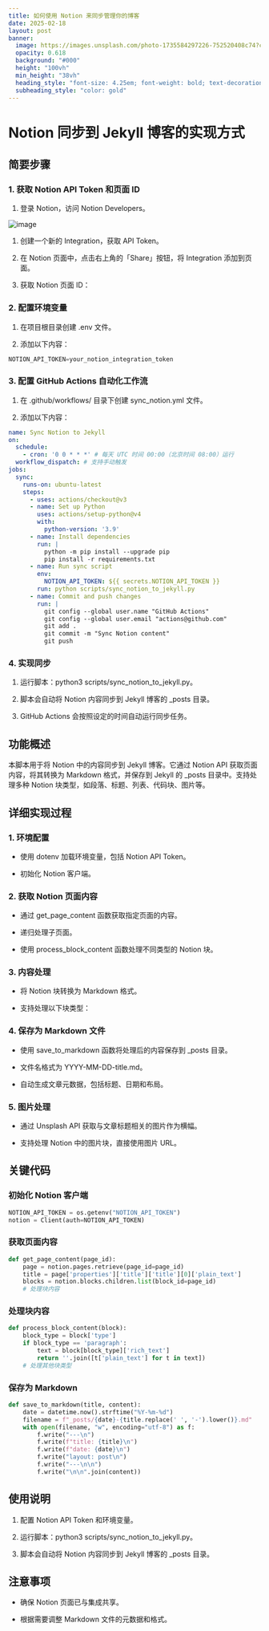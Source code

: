 ```yaml
---
title: 如何使用 Notion 来同步管理你的博客
date: 2025-02-18
layout: post
banner:
  image: https://images.unsplash.com/photo-1735584297226-752520408c74?crop=entropy&cs=tinysrgb&fit=max&fm=jpg&ixid=M3w2OTIwMzJ8MHwxfHJhbmRvbXx8fHx8fHx8fDE3Mzk5MDMyMTl8&ixlib=rb-4.0.3&q=80&w=1080
  opacity: 0.618
  background: "#000"
  height: "100vh"
  min_height: "38vh"
  heading_style: "font-size: 4.25em; font-weight: bold; text-decoration: underline"
  subheading_style: "color: gold"
---
```


# Notion 同步到 Jekyll 博客的实现方式

## 简要步骤

### 1. 获取 Notion API Token 和页面 ID

1. 登录 Notion，访问 Notion Developers。

![image](https://prod-files-secure.s3.us-west-2.amazonaws.com/a7a0cc5a-89b9-4cda-8686-1fba0ca52f40/d19c1afe-dea5-4312-9333-786b0ba83054/image.png?X-Amz-Algorithm=AWS4-HMAC-SHA256&X-Amz-Content-Sha256=UNSIGNED-PAYLOAD&X-Amz-Credential=ASIAZI2LB4665LXD74BM%2F20250218%2Fus-west-2%2Fs3%2Faws4_request&X-Amz-Date=20250218T182659Z&X-Amz-Expires=3600&X-Amz-Security-Token=IQoJb3JpZ2luX2VjEGoaCXVzLXdlc3QtMiJGMEQCIGzkwUIHPLP%2Bq0WQhFTk%2BEOhpQuVi5wHYUtS7RMn3K4%2BAiA1425Z4OsS5oF3hZKzY%2BDjKVSfAGejLcifjGCBFQU%2F%2BiqIBAiT%2F%2F%2F%2F%2F%2F%2F%2F%2F%2F8BEAAaDDYzNzQyMzE4MzgwNSIMOOOa9QOamfMhqSrJKtwDcaDnlv%2ByP27mhCSrcAuOXu6JQdvO7oyVy5PhUN%2FgZbeqkVHpF5oXeb6cQuRY7bzmWoaweBM8CD%2FKDXiEZ45YUGGdn0HLgUMqPeYW9q8%2BslGn%2BPabOzlrp%2BZRBqcHd8nVMNocy11M0p6gEUZqNBP9cVQpxUmzVolFdvc9pmkDNn5MKUou3h6qmK4EpIcGi1HnqSqe3u8yiX6VhxR7NCmaUgu%2B2wXnjrilzoFfna7MrflP4bggxgfi8VE4wGLooy8p2Hv58UCIlpfeEQnloSxacO%2B%2F1odZ9D0FzyVfe3VsJAQhyX2i1Q7Q6NqXgzqacaErfKEtQB5kiIQpn9OnYQ5cSOqpf34xnP6Wwvj6GtJ5MtySxVsgEUTFqz01COkGYOWZHhqN%2B%2B6kvJZHKuJrGR2ZB1vTCpf7v5v77dew%2FqQJP%2F5vXcEqpEFBh3Qx04rs92nOC3n1YRXeEeUwvdtClrlWOTH%2FpHylyhoeGKslEZR3vfYAEDjglEleGIVAQXYE0LCTx0sYxqRoK7ZIxusxlbo%2FDk%2F3zas5512mFc2OLqn%2ByNee3vdren4MblRc2zt8PBfFfs6bpPzqK%2FhdZRTb7YPrc5GilmTrHxQ%2Fli7Kne1tZMFJP%2BjccV7xCXHQq%2FYw6JrTvQY6pgHemJ0rF%2F%2BX6qAA5UfCcSgaD2V5OO5BYFx2ZQ3fFfTOLaLShy1TqZtMNMplg3UVwFs3%2FQD162EgmoxjQKYgQBPPrSMatS6gJC2x7DBpHN5sL0J5U0Lp3whkR0Yd7%2BgGgmzZGQD1te3r3alzmKxMRvLxTV0dq6OmKC860J9g89QHUtTA9184xab6L0xj0x6an8VUfU7eaZ8noWodeKoTPkEtqChjPpla&X-Amz-Signature=7f0cb365c92d9834a3d2aaa48bed1de7adca79838fa371f8e7a2c87f1e6bb7e2&X-Amz-SignedHeaders=host&x-id=GetObject)

1. 创建一个新的 Integration，获取 API Token。

1. 在 Notion 页面中，点击右上角的「Share」按钮，将 Integration 添加到页面。

1. 获取 Notion 页面 ID：


### 2. 配置环境变量

1. 在项目根目录创建 .env 文件。

1. 添加以下内容：

```javascript
NOTION_API_TOKEN=your_notion_integration_token
```

### 3. 配置 GitHub Actions 自动化工作流

1. 在 .github/workflows/ 目录下创建 sync_notion.yml 文件。

1. 添加以下内容：

```yaml
name: Sync Notion to Jekyll
on:
  schedule:
    - cron: '0 0 * * *' # 每天 UTC 时间 00:00（北京时间 08:00）运行
  workflow_dispatch: # 支持手动触发
jobs:
  sync:
    runs-on: ubuntu-latest
    steps:
      - uses: actions/checkout@v3
      - name: Set up Python
        uses: actions/setup-python@v4
        with:
          python-version: '3.9'
      - name: Install dependencies
        run: |
          python -m pip install --upgrade pip
          pip install -r requirements.txt
      - name: Run sync script
        env:
          NOTION_API_TOKEN: ${{ secrets.NOTION_API_TOKEN }}
        run: python scripts/sync_notion_to_jekyll.py
      - name: Commit and push changes
        run: |
          git config --global user.name "GitHub Actions"
          git config --global user.email "actions@github.com"
          git add .
          git commit -m "Sync Notion content"
          git push
```

### 4. 实现同步

1. 运行脚本：python3 scripts/sync_notion_to_jekyll.py。

1. 脚本会自动将 Notion 内容同步到 Jekyll 博客的 _posts 目录。

1. GitHub Actions 会按照设定的时间自动运行同步任务。

## 功能概述

本脚本用于将 Notion 中的内容同步到 Jekyll 博客。它通过 Notion API 获取页面内容，将其转换为 Markdown 格式，并保存到 Jekyll 的 _posts 目录中。支持处理多种 Notion 块类型，如段落、标题、列表、代码块、图片等。

## 详细实现过程

### 1. 环境配置

- 使用 dotenv 加载环境变量，包括 Notion API Token。

- 初始化 Notion 客户端。

### 2. 获取 Notion 页面内容

- 通过 get_page_content 函数获取指定页面的内容。

- 递归处理子页面。

- 使用 process_block_content 函数处理不同类型的 Notion 块。

### 3. 内容处理

- 将 Notion 块转换为 Markdown 格式。

- 支持处理以下块类型：


### 4. 保存为 Markdown 文件

- 使用 save_to_markdown 函数将处理后的内容保存到 _posts 目录。

- 文件名格式为 YYYY-MM-DD-title.md。

- 自动生成文章元数据，包括标题、日期和布局。

### 5. 图片处理

- 通过 Unsplash API 获取与文章标题相关的图片作为横幅。

- 支持处理 Notion 中的图片块，直接使用图片 URL。

## 关键代码

### 初始化 Notion 客户端

```python
NOTION_API_TOKEN = os.getenv("NOTION_API_TOKEN")
notion = Client(auth=NOTION_API_TOKEN)
```

### 获取页面内容

```python
def get_page_content(page_id):
    page = notion.pages.retrieve(page_id=page_id)
    title = page['properties']['title']['title'][0]['plain_text']
    blocks = notion.blocks.children.list(block_id=page_id)
    # 处理块内容
```

### 处理块内容

```python
def process_block_content(block):
    block_type = block['type']
    if block_type == 'paragraph':
        text = block[block_type]['rich_text']
        return ''.join([t['plain_text'] for t in text])
    # 处理其他块类型
```

### 保存为 Markdown

```python
def save_to_markdown(title, content):
    date = datetime.now().strftime("%Y-%m-%d")
    filename = f"_posts/{date}-{title.replace(' ', '-').lower()}.md"
    with open(filename, "w", encoding="utf-8") as f:
        f.write("---\n")
        f.write(f"title: {title}\n")
        f.write(f"date: {date}\n")
        f.write("layout: post\n")
        f.write("---\n\n")
        f.write("\n\n".join(content))
```

## 使用说明

1. 配置 Notion API Token 和环境变量。

1. 运行脚本：python3 scripts/sync_notion_to_jekyll.py。

1. 脚本会自动将 Notion 内容同步到 Jekyll 博客的 _posts 目录。

## 注意事项

- 确保 Notion 页面已与集成共享。

- 根据需要调整 Markdown 文件的元数据和格式。